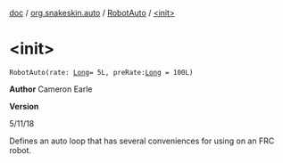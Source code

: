 [doc](../../index.md) / [org.snakeskin.auto](../index.md) / [RobotAuto](index.md) / [&lt;init&gt;](./-init-.md)

# &lt;init&gt;

`RobotAuto(rate: `[`Long`](https://kotlinlang.org/api/latest/jvm/stdlib/kotlin/-long/index.html)` = 5L, preRate: `[`Long`](https://kotlinlang.org/api/latest/jvm/stdlib/kotlin/-long/index.html)` = 100L)`

**Author**
Cameron Earle

**Version**

5/11/18




Defines an auto loop that has several conveniences for using on an FRC robot.

